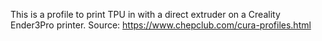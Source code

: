 This is a profile to print TPU in with a direct extruder on a Creality Ender3Pro printer.
Source: https://www.chepclub.com/cura-profiles.html
